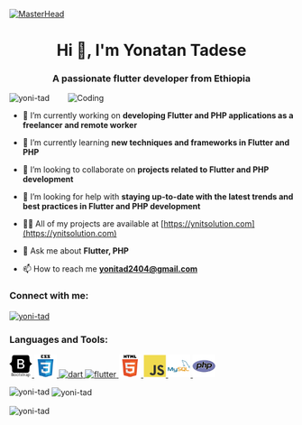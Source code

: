 [![MasterHead](https://ynitsolution.com/assets/img/git-2.png)](https://ynitsolution.com)
<h1 align="center">Hi 👋, I'm Yonatan Tadese</h1>
<h3 align="center">A passionate flutter developer from Ethiopia</h3>
<img align="right" alt="Coding" width="400" src="https://ynitsolution.com/assets/img/git-1.png">

<p align="left"> <img src="https://komarev.com/ghpvc/?username=yoni-tad&label=Profile%20views&color=0e75b6&style=flat" alt="yoni-tad" /> </p>

- 🔭 I’m currently working on **developing Flutter and PHP applications as a freelancer and remote worker**

- 🌱 I’m currently learning **new techniques and frameworks in Flutter and PHP**

- 👯 I’m looking to collaborate on **projects related to Flutter and PHP development**

- 🤝 I’m looking for help with **staying up-to-date with the latest trends and best practices in Flutter and PHP development**

- 👨‍💻 All of my projects are available at [https://ynitsolution.com](https://ynitsolution.com)

- 💬 Ask me about **Flutter, PHP**

- 📫 How to reach me **yonitad2404@gmail.com**

<h3 align="left">Connect with me:</h3>
<p align="left">
<a href="https://linkedin.com/in/yoni-tad" target="blank"><img align="center" src="https://raw.githubusercontent.com/rahuldkjain/github-profile-readme-generator/master/src/images/icons/Social/linked-in-alt.svg" alt="yoni-tad" height="30" width="40" /></a>
</p>

<h3 align="left">Languages and Tools:</h3>
<p align="left"> <a href="https://getbootstrap.com" target="_blank" rel="noreferrer"> <img src="https://raw.githubusercontent.com/devicons/devicon/master/icons/bootstrap/bootstrap-plain-wordmark.svg" alt="bootstrap" width="40" height="40"/> </a> <a href="https://www.w3schools.com/css/" target="_blank" rel="noreferrer"> <img src="https://raw.githubusercontent.com/devicons/devicon/master/icons/css3/css3-original-wordmark.svg" alt="css3" width="40" height="40"/> </a> <a href="https://dart.dev" target="_blank" rel="noreferrer"> <img src="https://www.vectorlogo.zone/logos/dartlang/dartlang-icon.svg" alt="dart" width="40" height="40"/> </a> <a href="https://flutter.dev" target="_blank" rel="noreferrer"> <img src="https://www.vectorlogo.zone/logos/flutterio/flutterio-icon.svg" alt="flutter" width="40" height="40"/> </a> <a href="https://www.w3.org/html/" target="_blank" rel="noreferrer"> <img src="https://raw.githubusercontent.com/devicons/devicon/master/icons/html5/html5-original-wordmark.svg" alt="html5" width="40" height="40"/> </a> <a href="https://developer.mozilla.org/en-US/docs/Web/JavaScript" target="_blank" rel="noreferrer"> <img src="https://raw.githubusercontent.com/devicons/devicon/master/icons/javascript/javascript-original.svg" alt="javascript" width="40" height="40"/> </a> <a href="https://www.mysql.com/" target="_blank" rel="noreferrer"> <img src="https://raw.githubusercontent.com/devicons/devicon/master/icons/mysql/mysql-original-wordmark.svg" alt="mysql" width="40" height="40"/> </a> <a href="https://www.php.net" target="_blank" rel="noreferrer"> <img src="https://raw.githubusercontent.com/devicons/devicon/master/icons/php/php-original.svg" alt="php" width="40" height="40"/> </a> </p>

<p><img align="left" src="https://github-readme-stats.vercel.app/api/top-langs?username=yoni-tad&show_icons=true&locale=en&layout=compact" alt="yoni-tad" /></p>

<p>&nbsp;<img align="center" src="https://github-readme-stats.vercel.app/api?username=yoni-tad&show_icons=true&locale=en" alt="yoni-tad" /></p>

<p><img align="center" src="https://github-readme-streak-stats.herokuapp.com/?user=yoni-tad&" alt="yoni-tad" /></p>
